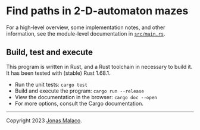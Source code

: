 # Find paths in 2-D-automaton mazes

For a high-level overview, some implementation notes, and other information, see the module-level
documentation in [`src/main.rs`].

[`src/main.rs`]: ./src/main.rs

## Build, test and execute

This program is written in Rust, and a Rust toolchain in necessary to build it. It has been tested
with (stable) Rust 1.68.1.

- Run the unit tests: `cargo test`
- Build and execute the program: `cargo run --release`
- View the documentation in the browser: `cargo doc --open`
- For more options, consult the Cargo documentation.

---

Copyright 2023 [Jonas Malaco].

[Jonas Malaco]: https://github.com/jonasmalacofilho
